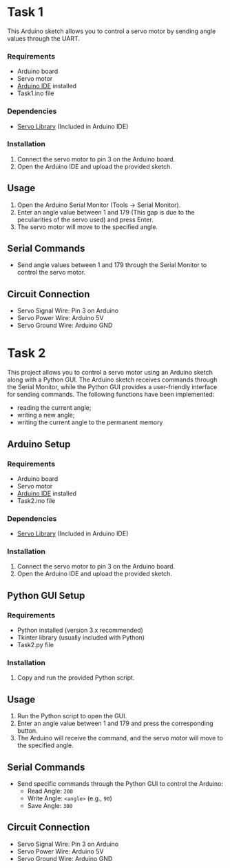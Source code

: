# Task 1

This Arduino sketch allows you to control a servo motor by sending angle values through the UART.

### Requirements

- Arduino board
- Servo motor
- [Arduino IDE](https://www.arduino.cc/en/software) installed
- Task1.ino file

### Dependencies

- [Servo Library](https://www.arduino.cc/en/Reference/Servo) (Included in Arduino IDE)

### Installation

1. Connect the servo motor to pin 3 on the Arduino board.
2. Open the Arduino IDE and upload the provided sketch.

## Usage

1. Open the Arduino Serial Monitor (Tools -> Serial Monitor).
2. Enter an angle value between 1 and 179 (This gap is due to the peculiarities of the servo used) and press Enter.
3. The servo motor will move to the specified angle.

## Serial Commands

- Send angle values between 1 and 179 through the Serial Monitor to control the servo motor.

## Circuit Connection

- Servo Signal Wire: Pin 3 on Arduino
- Servo Power Wire: Arduino 5V
- Servo Ground Wire: Arduino GND
  
# Task 2

This project allows you to control a servo motor using an Arduino sketch along with a Python GUI. The Arduino sketch receives commands through the Serial Monitor, while the Python GUI provides a user-friendly interface for sending commands. The following functions have been implemented:
- reading the current angle;
- writing a new angle;
- writing the current angle to the permanent memory


## Arduino Setup

### Requirements

- Arduino board
- Servo motor
- [Arduino IDE](https://www.arduino.cc/en/software) installed
- Task2.ino file

### Dependencies

- [Servo Library](https://www.arduino.cc/en/Reference/Servo) (Included in Arduino IDE)

### Installation

1. Connect the servo motor to pin 3 on the Arduino board.
2. Open the Arduino IDE and upload the provided sketch.

## Python GUI Setup

### Requirements

- Python installed (version 3.x recommended)
- Tkinter library (usually included with Python)
- Task2.py file

### Installation

1. Copy and run the provided Python script.

## Usage

1. Run the Python script to open the GUI.
2. Enter an angle value between 1 and 179 and press the corresponding button.
3. The Arduino will receive the command, and the servo motor will move to the specified angle.

## Serial Commands

- Send specific commands through the Python GUI to control the Arduino:
  - Read Angle: `200`
  - Write Angle: `<angle>` (e.g., `90`)
  - Save Angle: `300`

## Circuit Connection

- Servo Signal Wire: Pin 3 on Arduino
- Servo Power Wire: Arduino 5V
- Servo Ground Wire: Arduino GND

